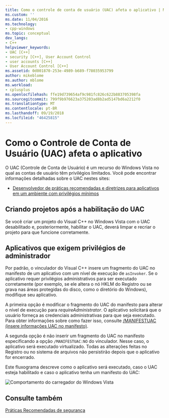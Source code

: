 ```yaml
---
title: Como o controle de conta de usuário (UAC) afeta o aplicativo | Microsoft Docs
ms.custom: ''
ms.date: 11/04/2016
ms.technology:
- cpp-windows
ms.topic: conceptual
dev_langs:
- C++
helpviewer_keywords:
- UAC [C++]
- security [C++], User Account Control
- user accounts [C++]
- User Account Control [C++]
ms.assetid: 0d001870-253e-4989-b689-f78035953799
author: mikeblome
ms.author: mblome
ms.workload:
- cplusplus
ms.openlocfilehash: ffe19d739654af9c981fc826c622b883705398fa
ms.sourcegitcommit: 799f9b976623a375203ad8b2ad5147bd6a2212f0
ms.translationtype: MT
ms.contentlocale: pt-BR
ms.lasthandoff: 09/19/2018
ms.locfileid: "46425815"
---
```

# <a name="how-user-account-control-uac-affects-your-application"></a>Como o Controle de Conta de Usuário (UAC) afeta o aplicativo

O UAC (Controle de Conta de Usuário) é um recurso do Windows Vista no qual as contas de usuário têm privilégios limitados. Você pode encontrar informações detalhadas sobre o UAC nestes sites:

- [Desenvolvedor de práticas recomendadas e diretrizes para aplicativos em um ambiente com privilégios mínimos](/windows/desktop/uxguide/winenv-uac)

## <a name="building-projects-after-enabling-uac"></a>Criando projetos após a habilitação do UAC

Se você criar um projeto do Visual C++ no Windows Vista com o UAC desabilitado e, posteriormente, habilitar o UAC, deverá limpar e recriar o projeto para que funcione corretamente.

## <a name="applications-that-require-administrative-privileges"></a>Aplicativos que exigem privilégios de administrador

Por padrão, o vinculador do Visual C++ insere um fragmento do UAC no manifesto de um aplicativo com um nível de execução de `asInvoker`. Se o aplicativo requer privilégios administrativos para ser executado corretamente (por exemplo, se ele altera o nó HKLM do Registro ou se grava nas áreas protegidas do disco, como o diretório do Windows), modifique seu aplicativo.

A primeira opção é modificar o fragmento do UAC do manifesto para alterar o nível de execução para *requireAdministrator*. O aplicativo solicitará que o usuário forneça as credenciais administrativas para que seja executado. Para obter informações sobre como fazer isso, consulte [/MANIFESTUAC (insere informações UAC no manifesto)](../build/reference/manifestuac-embeds-uac-information-in-manifest.md).

A segunda opção é não inserir um fragmento do UAC no manifesto especificando a opção `/MANIFESTUAC:NO` do vinculador. Nesse caso, o aplicativo será executado virtualizado. Todas as alterações feitas no Registro ou no sistema de arquivos não persistirão depois que o aplicativo for encerrado.

Este fluxograma descreve como o aplicativo será executado, caso o UAC esteja habilitado e caso o aplicativo tenha um manifesto do UAC:

![Comportamento do carregador do Windows Vista](media/uacflowchart.png "UACflowchart")

## <a name="see-also"></a>Consulte também

[Práticas Recomendadas de segurança](security-best-practices-for-cpp.md)
